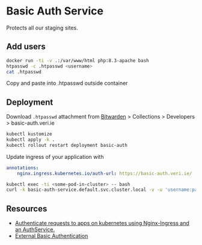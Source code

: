 # Basic Auth Service

Protects all our staging sites.

## Add users

```sh
docker run -ti -v .:/var/www/html php:8.3-apache bash
htpasswd -c .htpasswd <username>
cat .htpasswd
```

Copy and paste into .htpasswd outside container

## Deployment

Download `.htpasswd` attachment from [Bitwarden](https://bitwarden.veri.ie) > Collections > Developers > basic-auth.veri.ie

```sh
kubectl kustomize
kubectl apply -k .
kubectl rollout restart deployment basic-auth
```

Update ingress of your application with

```yaml
annotations:
    nginx.ingress.kubernetes.io/auth-url: https://basic-auth.veri.ie/
```

```sh
kubectl exec -ti <some-pod-in-cluster> -- bash
curl -k basic-auth-service.default.svc.cluster.local -v -u 'username:password'
```

## Resources

- [Authenticate requests to apps on kubernetes using Nginx-Ingress and an AuthService.](https://medium.com/@ankit.wal/authenticate-requests-to-apps-on-kubernetes-using-nginx-ingress-and-an-authservice-37bf189670ee)
- [External Basic Authentication](https://kubernetes.github.io/ingress-nginx/examples/auth/external-auth/)

